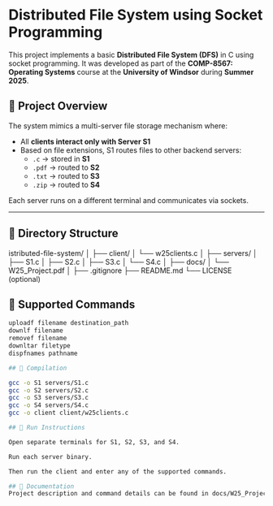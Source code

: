 # Distributed File System using Socket Programming

This project implements a basic **Distributed File System (DFS)** in C using socket programming. It was developed as part of the **COMP-8567: Operating Systems** course at the **University of Windsor** during **Summer 2025**.

## 🧱 Project Overview

The system mimics a multi-server file storage mechanism where:

- All **clients interact only with Server S1**
- Based on file extensions, S1 routes files to other backend servers:
  - `.c` → stored in **S1**
  - `.pdf` → routed to **S2**
  - `.txt` → routed to **S3**
  - `.zip` → routed to **S4**

Each server runs on a different terminal and communicates via sockets.

---

## 📁 Directory Structure

istributed-file-system/
│
├── client/
│   └── w25clients.c
│
├── servers/
│   ├── S1.c
│   ├── S2.c
│   ├── S3.c
│   └── S4.c
│
├── docs/
│   └── W25_Project.pdf
│
├── .gitignore
├── README.md
└── LICENSE (optional)

## 🧠 Supported Commands

```bash
uploadf filename destination_path
downlf filename
removef filename
downltar filetype
dispfnames pathname

## 🚀 Compilation

gcc -o S1 servers/S1.c
gcc -o S2 servers/S2.c
gcc -o S3 servers/S3.c
gcc -o S4 servers/S4.c
gcc -o client client/w25clients.c

## 🧪 Run Instructions

Open separate terminals for S1, S2, S3, and S4.

Run each server binary.

Then run the client and enter any of the supported commands.

## 📄 Documentation
Project description and command details can be found in docs/W25_Project.pdf.
